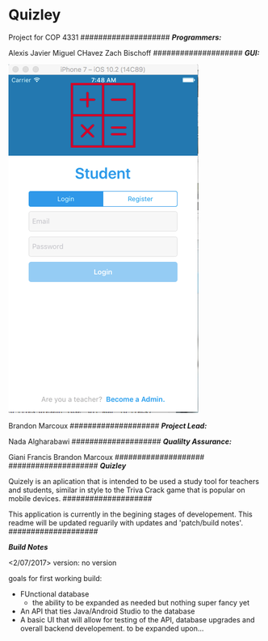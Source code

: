 # Quizley
Project for COP 4331
####################
***Programmers:***

Alexis Javier
Miguel CHavez
Zach Bischoff
####################
***GUI:***

![Screenshot](img.png)

Brandon Marcoux
####################
***Project Lead:***

Nada Algharabawi
####################
***Qualilty Assurance:***

Giani Francis
Brandon Marcoux
####################
####################
***Quizley***

Quizely is an aplication that is intended to be used a study tool for 
teachers and students, similar in style to the Triva Crack game that is popular on 
mobile devices.
####################

This application is currently in the 
begining stages of developement. This readme will be updated reguarily 
with updates and 'patch/build notes'. 
####################



***Build Notes***

<2/07/2017>
version: no version

goals for first working build:

- FUnctional database
  - the ability to be expanded as needed but nothing super fancy yet
- An API that ties Java/Android Studio to the database
- A basic UI that will allow for testing of the API, database upgrades and 
  overall backend developement.
  to be expanded upon...
